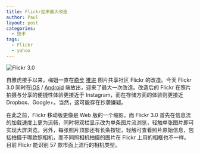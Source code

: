 ```yaml
---
title: Flickr迎来最大改造
author: Paul
layout: post
categories:
  - 技术
tags:
  - Flickr
  - yahoo
--- 
```


![Flickr 3.0](http://img7.chztv.com/2014-0406/flickr30.png)

自雅虎接手以来，梅姐一直在[稳步](http://www.theverge.com/2013/8/29/4672202/flickr-just-took-over-my-iphone-camera) [推进](http://www.theverge.com/2012/12/12/3758022/flickr-ios-app-update-instagram-filters-redesign) 图片共享社区 Flickr 的改造。今天 Flickr 3.0 同时在[iOS](https://itunes.apple.com/us/app/flickr/id328407587?mt=8) / [Android]( https://play.google.com/store/apps/details?id=com.yahoo.mobile.client.android.flickr) 端放出，迎来了最大一次改造。改造后的 Flickr 在照片拍摄与分享的便捷性体验更接近于 Instagram，而在存储方面的体验则更接近 Dropbox、Google+。当然，这可能存在抄袭嫌疑。

在此之前，Flickr 移动版更像是 Web 版的一个缩影。而 Flickr 3.0 首先在信息流的加载速度上更为流畅，同时将双栏显示改为单条图片流浏览，轻触单张图片即可实现大屏浏览。另外，每张照片顶部还有长条按钮，轻触可查看照片原始信息，包括拍摄于哪款照相机，而不同照相机拍摄的图片在 Flickr 上用的相框也不一样。目前 Flickr 能识别 57 款市面上流行的相机类型。

